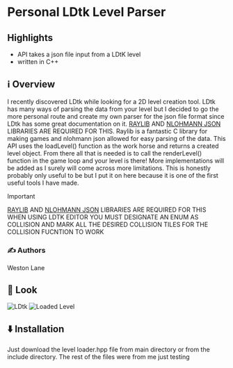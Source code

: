 # Personal LDtk Level Parser

## Highlights
- API takes a json file input from a LDtK level
- written in C++
## ℹ️ Overview

I recently discovered LDtk while looking for a 2D level creation tool. LDtk has many ways of parsing the data from your level but I decided to go the more personal route
and create my own parser for the json file format since LDtk has some great documentation on it. [RAYLIB](https://github.com/raysan5/raylib/tree/master) AND 
[NLOHMANN JSON](https://github.com/nlohmann/json) LIBRARIES ARE REQUIRED FOR THIS. Raylib is a fantastic C library for making games and nlohmann json allowed for easy parsing of the data.
This API uses the loadLevel() function as the work horse and returns a created level object. From there all that is needed is to call the renderLevel() function in the game 
loop and your level is there! More implementations will be added as I surely will come across more limitations. This is honestly probably only useful to be but I put it on here because it is one of the first
useful tools I have made.

> [!IMPORTANT]
>  [RAYLIB](https://github.com/raysan5/raylib/tree/master) AND 
[NLOHMANN JSON](https://github.com/nlohmann/json) LIBRARIES ARE REQUIRED FOR THIS
> WHEN USING LDTK EDITOR YOU MUST DESIGNATE AN ENUM AS COLLISION AND MARK ALL THE DESIRED COLLISION TILES
FOR THE COLLISION FUCNTION TO WORK

### ✍️ Authors

Weston Lane


## 🚀 Look
![LDtk](https://github.com/Weston-Lane/level-loader-json-parser/blob/main/github%20Images/LDtk%20capture.PNG)
![Loaded Level](https://github.com/Weston-Lane/level-loader-json-parser/blob/main/github%20Images/level%20capture.PNG)


## ⬇️ Installation

Just download the level loader.hpp file from main directory or from the include directory. The rest of the files were from me just testing


